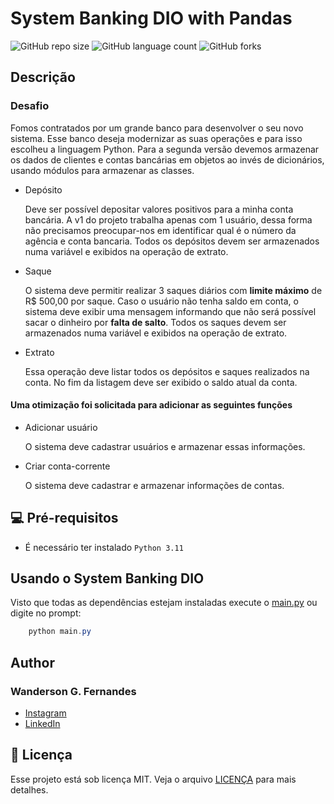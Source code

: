 # System Banking DIO with Pandas


![GitHub repo size](https://img.shields.io/github/repo-size/Wanderson-Fer/System-Banking-DIO?style=for-the-badge)
![GitHub language count](https://img.shields.io/github/languages/count/Wanderson-Fer/System-Banking-DIO?style=for-the-badge)
![GitHub forks](https://img.shields.io/github/forks/Wanderson-Fer/System-Banking-DIO?style=for-the-badge)

## Descrição

### Desafio

Fomos contratados por um grande banco para desenvolver o seu novo sistema. Esse banco deseja modernizar as suas operações e para isso escolheu a linguagem Python. Para a segunda versão devemos armazenar os dados de clientes e contas bancárias em objetos ao invés de dicionários, usando módulos para armazenar as classes. 

- Depósito
    
    Deve ser possível depositar valores positivos para a minha conta bancária. A v1 do projeto trabalha apenas com 1 usuário, dessa forma não precisamos preocupar-nos em identificar qual é o número da agência e conta bancaria. Todos os depósitos devem ser armazenados numa variável e exibidos na operação de extrato.
    
- Saque
    
    O sistema deve permitir realizar 3 saques diários com **limite máximo** de R$ 500,00 por saque. Caso o usuário não tenha saldo em conta, o sistema deve exibir uma mensagem informando que não será possível sacar o dinheiro por **falta de salto**. Todos os saques devem ser armazenados numa variável e exibidos na operação de extrato.
    
- Extrato
    
    Essa operação deve listar todos os depósitos e saques realizados na conta. No fim da listagem deve ser exibido o saldo atual da conta.

#### Uma otimização foi solicitada para adicionar as seguintes funções

- Adicionar usuário

    O sistema deve cadastrar usuários e armazenar essas informações.

- Criar conta-corrente

    O sistema deve cadastrar e armazenar informações de contas.

## 💻 Pré-requisitos

* É necessário ter instalado `Python 3.11`

## Usando o System Banking DIO

Visto que todas as dependências estejam instaladas execute o [main.py](main.py)
ou digite no prompt:

``` PowerShell
    python main.py
```

## Author

### Wanderson G. Fernandes
- [Instagram](https://instagram.com/locke._.wanderson?igshid=ZDc4ODBmNjlmNQ==)
- [LinkedIn](https://www.linkedin.com/in/wanderson-guedes-3138851aa)

## 📝 Licença

Esse projeto está sob licença MIT. Veja o arquivo [LICENÇA](LICENSE.md) para mais detalhes.